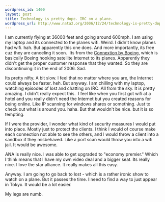 ```yaml
--- 
wordpress_id: 1400
layout: post
title: Technology is pretty dope. IRC on a plane.
wordpress_url: http://www.nata2.org/2006/12/24/technology-is-pretty-dope-irc-on-a-plane/
---
```

<p>I am currently flying at 36000 feet and&nbsp;going around 600mph. I am using my laptop and its connected to the planes wifi. Weird. I didn't know planes had wifi. hah. But apparently this one does. And more importantly, its free cuz they are canceling it soon.&nbsp; Its from the <a href="http://en.wikipedia.org/wiki/Connexion_by_Boeing">Connextion by Boeing,</a> which is basically Boeing hooking satellite Internet to its planes. Apparently they didn't get the proper customer response that they wanted. So they are discontinuing it in the end of 2006. Sad. </p> <p>Its pretty nifty. A bit slow. I feel that no matter where you are, the Internet could always be faster. heh. But anyway. I am chilling with my laptop, watching episodes of lost and chatting on IRC. All from the sky. It is pretty amazing. I didn't really expect this.&nbsp; I feel like when you first got wifi at a hotel and you really didn't need the Internet but you created reasons for being online. Like&nbsp;IP scanning for windows shares or something. Just to check out&nbsp;what is around you. haha. But that wouldn't be nice. but it is so tempting. </p> <p>If I were the provider, I wonder what kind of security measures I would put into place. Mostly just to protect the clients. I think I would of course make each connection not able to see the others, and I would throw a client into a sandbox if they misbehaved. Like a port scan would throw you into a wifi jail. It would be awesome. </p> <p>ANA is really nice. I was able to get upgraded to "economy premier." Which I think means that I have my own video deal and a bigger seat. Its really nice. I love the star alliance. It really makes all this easy. </p> <p>Anyway. I am going to go back to lost - which is a rather ironic show to watch on a plane. But it passes the time. I need to find a way to just appear in Tokyo. It would be a lot easier. </p> <p>My legs are numb.</p>
